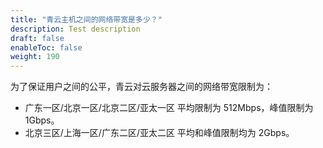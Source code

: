 ```yaml
---
title: "青云主机之间的网络带宽是多少？"
description: Test description
draft: false
enableToc: false
weight: 190
---
```


为了保证用户之间的公平，青云对云服务器之间的网络带宽限制为：

*   广东一区/北京一区/北京二区/亚太一区 平均限制为 512Mbps，峰值限制为 1Gbps。
*   北京三区/上海一区/广东二区/亚太二区 平均和峰值限制均为 2Gbps。
